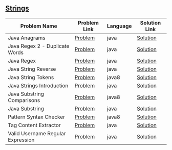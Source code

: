 ## [Strings](https://www.hackerrank.com/domains/java/java-strings)

|Problem Name|Problem Link|Language|Solution Link|
---|---|---|---
|Java Anagrams|[Problem](https://www.hackerrank.com/challenges/java-anagrams/problem)|java|[Solution](./JavaAnagrams.java)|
|Java Regex 2 - Duplicate Words|[Problem](https://www.hackerrank.com/challenges/duplicate-word/problem)|java|[Solution](./JavaRegex2-DuplicateWords.java)|
|Java Regex|[Problem](https://www.hackerrank.com/challenges/java-regex/problem)|java|[Solution](./JavaRegex.java)|
|Java String Reverse|[Problem](https://www.hackerrank.com/challenges/java-string-reverse/problem)|java|[Solution](./JavaStringReverse.java)|
|Java String Tokens|[Problem](https://www.hackerrank.com/challenges/java-string-tokens/problem)|java8|[Solution](./JavaStringTokens.java)|
|Java Strings Introduction|[Problem](https://www.hackerrank.com/challenges/java-strings-introduction/problem)|java|[Solution](./JavaStringsIntroduction.java)|
|Java Substring Comparisons|[Problem](https://www.hackerrank.com/challenges/java-string-compare/problem)|java8|[Solution](./JavaSubstringComparisons.java)|
|Java Substring|[Problem](https://www.hackerrank.com/challenges/java-substring/problem)|java|[Solution](./JavaSubstring.java)|
|Pattern Syntax Checker|[Problem](https://www.hackerrank.com/challenges/pattern-syntax-checker/problem)|java8|[Solution](./PatternSyntaxChecker.java)|
|Tag Content Extractor|[Problem](https://www.hackerrank.com/challenges/tag-content-extractor/problem)|java|[Solution](./TagContentExtractor.java)|
|Valid Username Regular Expression|[Problem](https://www.hackerrank.com/challenges/valid-username-checker/problem)|java|[Solution](./ValidUsernameRegularExpression.java)|
